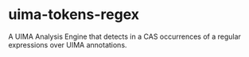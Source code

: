 # uima-tokens-regex
A UIMA Analysis Engine that detects in a CAS occurrences of a regular expressions over UIMA annotations. 
